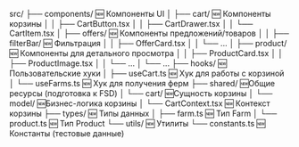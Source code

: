 
src/
├── components/            🆕 Компоненты UI
│   ├── cart/             🆕 Компоненты корзины
│   │   ├── CartButton.tsx
│   │   ├── CartDrawer.tsx
│   │   └── CartItem.tsx
│   ├── offers/           🆕 Компоненты предложений/товаров
│   │   ├── filterBar/    🆕 Фильтрация
│   │   ├── OfferCard.tsx
│   │   └── ...
│   ├── product/          🆕 Компоненты для детального просмотра
│   │   ├── ProductCard.tsx
│   │   ├── ProductImage.tsx
│   │   └── ...
│   └── ...
├── hooks/                 🆕 Пользовательские хуки
│   ├── useCart.ts        🆕 Хук для работы с корзиной
│   └── useFarms.ts       🆕 Хук для получения ферм
├── shared/               🆕Общие ресурсы (подготовка к FSD)
│   └── cart/             🆕Сущность корзины
│       └── model/        🆕Бизнес-логика корзины
│           └── CartContext.tsx  🆕 Контекст корзины
├── types/                 🆕 Типы данных
│   ├── farm.ts           🆕 Тип Farm
│   └── product.ts          🆕 Тип Product
└── utils/                 🆕 Утилиты
└── constants.ts       🆕 Константы (тестовые данные)